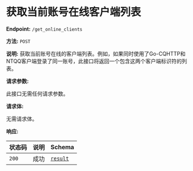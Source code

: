 # 获取当前账号在线客户端列表

**Endpoint:** `/get_online_clients`

**方法:** `POST`

**说明:** 获取当前账号在线的客户端列表。例如，如果同时使用了Go-CQHTTP和NTQQ客户端登录了同一账号，此接口将返回一个包含这两个客户端标识符的列表。

**请求参数:**

此接口无需任何请求参数。

**请求体:**

无需请求体。

**响应:**

| 状态码 | 说明 | Schema |
|---|---|---|
| `200` | 成功 | [`result`](#result) |


